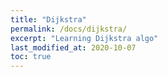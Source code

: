 ```yaml
---
title: "Dijkstra"
permalink: /docs/dijkstra/
excerpt: "Learning Dijkstra algo"
last_modified_at: 2020-10-07
toc: true
---
```


